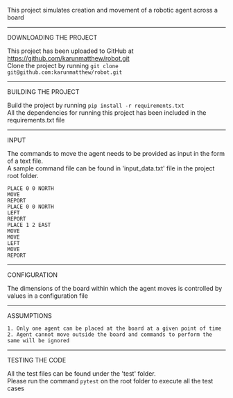 

This project simulates creation and movement of a robotic agent across a board <br/>

-----------------------
DOWNLOADING THE PROJECT

This project has been uploaded to GitHub at https://github.com/karunmatthew/robot.git <br/>
Clone the project by running ```git clone git@github.com:karunmatthew/robot.git``` <br/>

--------------------
BUILDING THE PROJECT

Build the project by running ```pip install -r requirements.txt``` <br/>
All the dependencies for running this project has been included in the requirements.txt file <br/>

-----
INPUT

The commands to move the agent needs to be provided as input in the form of a text file. <br/>
A sample command file can be found in 'input_data.txt' file in the project root folder. <br/>
```
PLACE 0 0 NORTH
MOVE
REPORT
PLACE 0 0 NORTH
LEFT
REPORT
PLACE 1 2 EAST
MOVE
MOVE
LEFT
MOVE
REPORT
```

-------------
CONFIGURATION

The dimensions of the board within which the agent moves is controlled by values in a configuration file <br/>

-----------
ASSUMPTIONS
```
1. Only one agent can be placed at the board at a given point of time
2. Agent cannot move outside the board and commands to perform the same will be ignored
```

----------------
TESTING THE CODE

All the test files can be found under the 'test' folder. <br/>
Please run the command ```pytest``` on the root folder to execute all the test cases <br/>
